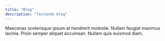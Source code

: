 ```yaml
---
title: "Blog"
description: "Testando blog"
---
```


Maecenas scelerisque ipsum at hendrerit molestie. Nullam feugiat maximus lacinia. Proin semper aliquet accumsan. Nullam quis euismod diam.
